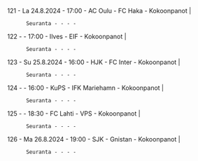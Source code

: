 121 - La 24.8.2024 - 17:00 - AC Oulu - FC Haka - Kokoonpanot |
        
        
          Seuranta - - - -
122 -  - 17:00 - Ilves - EIF - Kokoonpanot |
        
        
          Seuranta - - - -
123 - Su 25.8.2024 - 16:00 - HJK - FC Inter - Kokoonpanot |
        
        
          Seuranta - - - -
124 -  - 16:00 - KuPS - IFK Mariehamn - Kokoonpanot |
        
        
          Seuranta - - - -
125 -  - 18:30 - FC Lahti - VPS - Kokoonpanot |
        
        
          Seuranta - - - -
126 - Ma 26.8.2024 - 19:00 - SJK - Gnistan - Kokoonpanot |
        
        
          Seuranta - - - -
